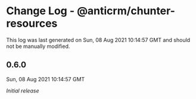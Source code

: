 # Change Log - @anticrm/chunter-resources

This log was last generated on Sun, 08 Aug 2021 10:14:57 GMT and should not be manually modified.

## 0.6.0
Sun, 08 Aug 2021 10:14:57 GMT

_Initial release_

